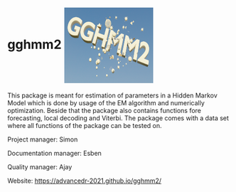 
# gghmm2 <img src='logo.png' align = "center" height="170" width= "200" />

This package is meant for estimation of parameters in a Hidden Markov Model which is done by usage of the EM algorithm and numerically optimization. Beside that the package also contains functions fore forecasting, local decoding and Viterbi. The package comes with a data set where all functions of the package can be tested on.












Project manager: Simon

Documentation manager: Esben

Quality manager: Ajay

Website: https://advancedr-2021.github.io/gghmm2/
